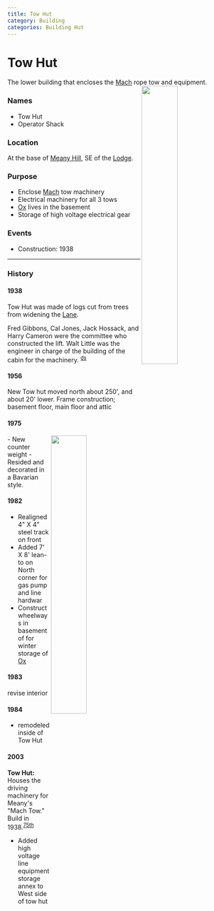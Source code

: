 ```yaml
---
title: Tow Hut
category: Building
categories: Building Hut
---
```

# Tow Hut
The lower building that encloses the [Mach](/Mach) rope tow and equipment.
<img src="https://raw.githubusercontent.com/MeanyLodge/meanylodge.github.com/assets/img/2020-Tow-Hut-SE.jpeg" style="width: 40%" align="right">

### Names
- Tow Hut
- Operator Shack

### Location
At the base of [Meany Hill](/Meany-Hill), SE of the [Lodge](/Lodge).

### Purpose
- Enclose [Mach](/Mach) tow machinery
- Electrical machinery for all 3 tows
- [Ox][] lives in the basement
- Storage of high voltage electrical gear

### Events
- Construction: 1938

---
### History
#### 1938

Tow Hut was made of logs cut from trees from widening the [Lane](/Run/Lane).

Fred Gibbons, Cal Jones, Jack Hossack, and Harry Cameron were the committee
who constructed the lift. Walt Little was the engineer in charge of the
building of the cabin for the machinery. <sup>[ds][]</sup>

#### 1956

New Tow hut moved north about 250', and about 20' lower. Frame construction; basement floor, main floor and attic

#### 1975
<img src="https://raw.githubusercontent.com/MeanyLodge/meanylodge.github.com/assets/img/2020-Tow-Hut-W.jpeg" style="width: 40%" align="right">
- New counter weight
- Resided and decorated in a Bavarian style.

#### 1982

- Realigned 4" X 4" steel track on front
- Added 7' X 8' lean-to on North corner for gas pump and line hardwar
- Construct wheelways in basement of for winter storage of [Ox][]

#### 1983

revise interior

#### 1984

- remodeled inside of Tow Hut

#### 2003

**Tow Hut:** Houses the driving machinery for Meany's "Mach Tow." Build in 1938.<sup>[75th][]</sup>
- Added high voltage line equipment storage annex to West side of tow hut


[75th]: /Event/Anniversary#75th
[ds]: /Person/Dawn-Steere
[hw]: /History-Walt "Meany History, by Walt Little"
[ma75]: /Mountaineer-Annual#1975
[Ox]: /Machine/Ox
[hr]: /History/Reports "Meany History Reports, by Idona Kellogg"
